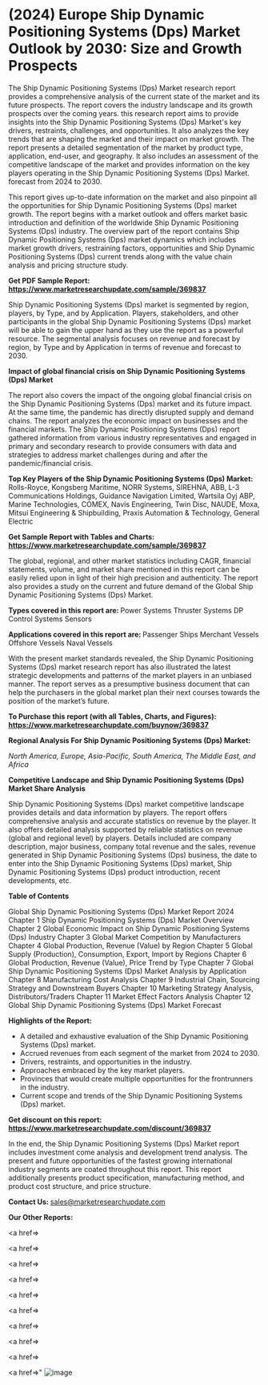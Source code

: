 # (2024) Europe Ship Dynamic Positioning Systems (Dps) Market Outlook by 2030: Size and Growth Prospects

The Ship Dynamic Positioning Systems (Dps) Market research report provides a comprehensive analysis of the current state of the market and its future prospects. The report covers the industry landscape and its growth prospects over the coming years. this research report aims to provide insights into the Ship Dynamic Positioning Systems (Dps) Market's key drivers, restraints, challenges, and opportunities. It also analyzes the key trends that are shaping the market and their impact on market growth. The report presents a detailed segmentation of the market by product type, application, end-user, and geography. It also includes an assessment of the competitive landscape of the market and provides information on the key players operating in the Ship Dynamic Positioning Systems (Dps) Market. forecast from 2024 to 2030.

This report gives up-to-date information on the market and also pinpoint all the opportunities for Ship Dynamic Positioning Systems (Dps) market growth. The report begins with a market outlook and offers market basic introduction and definition of the worldwide Ship Dynamic Positioning Systems (Dps) industry. The overview part of the report contains Ship Dynamic Positioning Systems (Dps) market dynamics which includes market growth drivers, restraining factors, opportunities and Ship Dynamic Positioning Systems (Dps) current trends along with the value chain analysis and pricing structure study.

<strong><b>Get PDF Sample Report: <a href=https://www.marketresearchupdate.com/sample/369837>https://www.marketresearchupdate.com/sample/369837</a></b></strong>

Ship Dynamic Positioning Systems (Dps) market is segmented by region, players, by Type, and by Application. Players, stakeholders, and other participants in the global Ship Dynamic Positioning Systems (Dps) market will be able to gain the upper hand as they use the report as a powerful resource. The segmental analysis focuses on revenue and forecast by region, by Type and by Application in terms of revenue and forecast to 2030.

<strong><b>Impact of global financial crisis on Ship Dynamic Positioning Systems (Dps) Market</b></strong>

The report also covers the impact of the ongoing global financial crisis on the Ship Dynamic Positioning Systems (Dps) market and its future impact. At the same time, the pandemic has directly disrupted supply and demand chains. The report analyzes the economic impact on businesses and the financial markets. The Ship Dynamic Positioning Systems (Dps) report gathered information from various industry representatives and engaged in primary and secondary research to provide consumers with data and strategies to address market challenges during and after the pandemic/financial crisis.

<strong><b>Top Key Players of the Ship Dynamic Positioning Systems (Dps) Market:
</b></strong>Rolls-Royce, Kongsberg Maritime, NORR Systems, SIREHNA, ABB, L-3 Communications Holdings, Guidance Navigation Limited, Wartsila Oyj ABP, Marine Technologies, COMEX, Navis Engineering, Twin Disc, NAUDE, Moxa, Mitsui Engineering & Shipbuilding, Praxis Automation & Technology, General Electric<strong><b>
</b></strong>

<strong><b>Get Sample Report with Tables and Charts: <a href=https://www.marketresearchupdate.com/sample/369837>https://www.marketresearchupdate.com/sample/369837</a></b></strong>

The global, regional, and other market statistics including CAGR, financial statements, volume, and market share mentioned in this report can be easily relied upon in light of their high precision and authenticity. The report also provides a study on the current and future demand of the Global Ship Dynamic Positioning Systems (Dps) Market.

<strong><b>Types covered in this report are:
</b></strong>Power Systems
Thruster Systems
DP Control Systems
Sensors<strong><b>
</b></strong>

<strong><b>Applications covered in this report are:
</b></strong>Passenger Ships
Merchant Vessels
Offshore Vessels
Naval Vessels<strong><b>
</b></strong>

With the present market standards revealed, the Ship Dynamic Positioning Systems (Dps) market research report has also illustrated the latest strategic developments and patterns of the market players in an unbiased manner. The report serves as a presumptive business document that can help the purchasers in the global market plan their next courses towards the position of the market’s future.

<strong><b>To Purchase this report (with all Tables, Charts, and Figures): <a href=https://www.marketresearchupdate.com/buynow/369837>https://www.marketresearchupdate.com/buynow/369837</a></b></strong>

<strong><b>Regional Analysis For Ship Dynamic Positioning Systems (Dps) Market:</b></strong>

<em><i>North America, Europe, Asia-Pacific, South America, The Middle East, and Africa</i></em>

<strong><b>Competitive Landscape and Ship Dynamic Positioning Systems (Dps) Market Share Analysis</b></strong>

Ship Dynamic Positioning Systems (Dps) market competitive landscape provides details and data information by players. The report offers comprehensive analysis and accurate statistics on revenue by the player. It also offers detailed analysis supported by reliable statistics on revenue (global and regional level) by players. Details included are company description, major business, company total revenue and the sales, revenue generated in Ship Dynamic Positioning Systems (Dps) business, the date to enter into the Ship Dynamic Positioning Systems (Dps) market, Ship Dynamic Positioning Systems (Dps) product introduction, recent developments, etc.

<strong><b>Table of Contents</b></strong>

Global Ship Dynamic Positioning Systems (Dps) Market Report 2024
Chapter 1 Ship Dynamic Positioning Systems (Dps) Market Overview
Chapter 2 Global Economic Impact on Ship Dynamic Positioning Systems (Dps) Industry
Chapter 3 Global Market Competition by Manufacturers
Chapter 4 Global Production, Revenue (Value) by Region
Chapter 5 Global Supply (Production), Consumption, Export, Import by Regions
Chapter 6 Global Production, Revenue (Value), Price Trend by Type
Chapter 7 Global Ship Dynamic Positioning Systems (Dps) Market Analysis by Application
Chapter 8 Manufacturing Cost Analysis
Chapter 9 Industrial Chain, Sourcing Strategy and Downstream Buyers
Chapter 10 Marketing Strategy Analysis, Distributors/Traders
Chapter 11 Market Effect Factors Analysis
Chapter 12 Global Ship Dynamic Positioning Systems (Dps) Market Forecast

<strong><b>Highlights of the Report:</b></strong>

- A detailed and exhaustive evaluation of the Ship Dynamic Positioning Systems (Dps) market.
- Accrued revenues from each segment of the market from 2024 to 2030.
- Drivers, restraints, and opportunities in the industry.
- Approaches embraced by the key market players.
- Provinces that would create multiple opportunities for the frontrunners in the industry.
- Current scope and trends of the Ship Dynamic Positioning Systems (Dps) market.

<strong><b>Get discount on this report: <a href=https://www.marketresearchupdate.com/discount/369837>https://www.marketresearchupdate.com/discount/369837</a></b></strong>

In the end, the Ship Dynamic Positioning Systems (Dps) Market report includes investment come analysis and development trend analysis. The present and future opportunities of the fastest growing international industry segments are coated throughout this report. This report additionally presents product specification, manufacturing method, and product cost structure, and price structure.

<strong><b>Contact Us:
</b></strong>sales@marketresearchupdate.com

<strong>Our Other Reports:</strong>

<a href=></a>

<a href=></a>

<a href=></a>

<a href=></a>

<a href=></a>

<a href=></a>

<a href=></a>

<a href=></a>

<a href=></a>

<a href=></a>"
![image](https://github.com/Gayatrikarjule/Market-Analysis-360/assets/97346546/4a27cd43-010b-4d87-8bed-d7592d6cf390)
